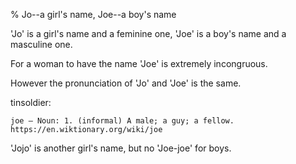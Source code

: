 % Jo--a girl's name, Joe--a boy's name

'Jo' is a girl's name and a feminine one, 'Joe' is a boy's name and a masculine one.

For a woman to have the name 'Joe' is extremely incongruous.

However the pronunciation of 'Jo' and 'Joe' is the same.

tinsoldier:

	joe — Noun: 1. (informal) A male; a guy; a fellow. https://en.wiktionary.org/wiki/joe

'Jojo' is another girl's name, but no 'Joe-joe' for boys.

